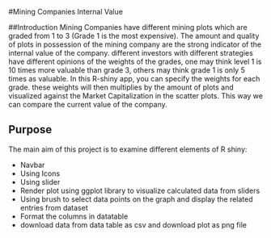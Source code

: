 #Mining Companies Internal Value

##Introduction
Mining Companies have different mining plots which are graded from 1 to 3 (Grade 1 is the most expensive). The amount and quality of
plots in possession of the mining company are the strong indicator of the internal value of the company. different investors
with different strategies have different opinions of the weights of the grades, one may think level 1 is 10 times more valuable than 
grade 3, others may think grade 1 is only 5 times as valuable. In this R-shiny app, you can specify the weights for each grade. these weights
will then multiplies by the amount of plots and visualized against the Market Capitalization in the scatter plots. This way
we can compare the current value of the company. 

## Purpose
The main aim of this project is to examine  different elements of R shiny:
- Navbar
- Using Icons
- Using slider 
- Render plot using ggplot library to visualize calculated data from sliders
- Using brush to select data points on the graph and display the related entries from dataset 
- Format the columns in datatable
- download data from data table as csv and download plot as png file
